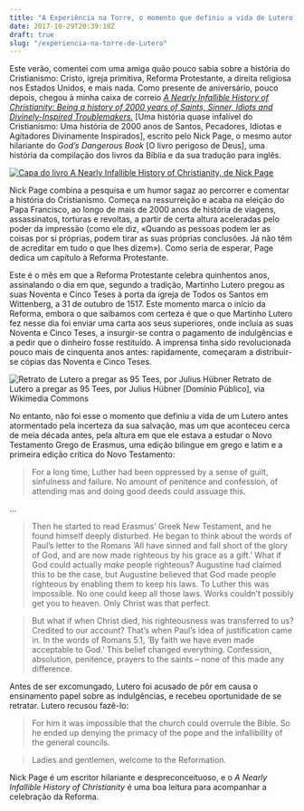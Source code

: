 ```yaml
---
title: "A Experiência na Torre, o momento que definiu a vida de Lutero, pela mão de Nick Page"
date: 2017-10-29T20:39:18Z
draft: true
slug: "/experiencia-na-torre-de-Lutero"
---
```


Este verão, comentei com uma amiga quão pouco sabia sobre a história do Cristianismo: Cristo, igreja primitiva, Reforma Protestante, a direita religiosa nos Estados Unidos, e mais nada. Como presente de aniversário, pouco depois, chegou à minha caixa de correio [_A Nearly Infallible History of Christianity: Being a history of 2000 years of Saints, Sinner, Idiots and Divinely-Inspired Troublemakers._](https://www.amazon.co.uk/Nearly-Infallible-History-Christianity/dp/1444750127/ "Title") [Uma história quase infalível do Cristianismo: Uma história de 2000 anos de Santos, Pecadores, Idiotas e Agitadores Divinamente Inspirados], escrito pelo Nick Page, o mesmo autor hilariante do _God’s Dangerous Book_ [O livro perigoso de Deus], uma história da compilação dos livros da Bíblia e da sua tradução para inglês.

[![Capa do livro A Nearly Infallible History of Christianity, de Nick Page](https://images-na.ssl-images-amazon.com/images/I/61c%2BUr3K87L.jpg "tooltip")](https://www.amazon.co.uk/Nearly-Infallible-History-Christianity/dp/1444750127)

Nick Page combina a pesquisa e um humor sagaz ao percorrer e comentar a história do Cristianismo. Começa na ressurreição e acaba na eleição do Papa Francisco, ao longo de mais de 2000 anos de história de viagens, assassinatos, torturas e revoltas, a partir de certa altura aceleradas pelo poder da impressão (como ele diz, «Quando as pessoas podem ler as coisas por si próprias, podem tirar as suas próprias conclusões. Já não têm de acreditar em tudo o que lhes dizem»). Como seria de esperar, Page dedica um capítulo à Reforma Protestante.

Este é o mês em que a Reforma Protestante celebra quinhentos anos, assinalando o dia em que, segundo a tradição, Martinho Lutero pregou as suas Noventa e Cinco Teses à porta da igreja de Todos os Santos em Wittenberg, a 31 de outubro de 1517. Este momento marca o início da Reforma, embora o que saibamos com certeza é que o que Martinho Lutero fez nesse dia foi enviar uma carta aos seus superiores, onde incluía as suas Noventa e Cinco Teses, a insurgir-se contra o pagamento de indulgências e a pedir que o dinheiro fosse restituído. A imprensa tinha sido revolucionada pouco mais de cinquenta anos antes: rapidamente, começaram a distribuir-se cópias das Noventa e Cinco Teses.

![Retrato de Lutero a pregar as 95 Tees, por Julius Hübner](https://upload.wikimedia.org/wikipedia/commons/3/32/Der_Anschlag_von_Luthers_95_Thesen.jpg)
Retrato de Lutero a pregar as 95 Tees, por Julius Hübner [Domínio Público], via Wikimedia Commons

No entanto, não foi esse o momento que definiu a vida de um Lutero antes atormentado pela incerteza da sua salvação, mas um que aconteceu cerca de meia década antes, pela altura em que ele estava a estudar o Novo Testamento Grego de Erasmus, uma edição bilingue em grego e latim e a primeira edição crítica do Novo Testamento:

> For a long time, Luther had been oppressed by a sense of guilt, sinfulness and failure. No amount of penitence and confession, of attending mas and doing good deeds could assuage this.

…

> Then he started to read Erasmus’ Greek New Testament, and he found himself deeply disturbed. He began to think about the words of Paul’s letter to the Romans ‘All have sinned and fall short of the glory of God, and are now made righteous by his grace as a gift.’ What if God could actually _make_ people righteous? Augustine had claimed this to be the case, but Augustine believed that God made people righteous by enabling them to keep his laws. To Luther this was impossible. No one could keep all those laws. Works couldn’t possibly get you to heaven. Only Christ was that perfect.

> But what if when Christ died, his righteousness was transferred to us? Credited to our account? That’s when Paul’s idea of justification came in. In the words of Romans 5.1, ‘By faith we have even made acceptable to God.’ This belief changed everything. Confession, absolution, penitence, prayers to the saints – none of this made any difference.

Antes de ser excomungado, Lutero foi acusado de pôr em causa o ensinamento papel sobre as indulgências, e recebeu oportunidade de se retratar. Lutero recusou fazê-lo:

> For him it was impossible that the church could overrule the Bible. So he ended up denying the primacy of the pope and the infallibility of the general councils.

> Ladies and gentlemen, welcome to the Reformation.

Nick Page é um escritor hilariante e despreconceituoso, e o _A Nearly Infallible History of Christianity_ é uma boa leitura para acompanhar a celebração da Reforma.